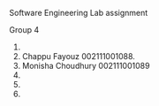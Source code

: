 Software Engineering Lab assignment

Group 4

1. 
2. Chappu Fayouz 002111001088.
3. Monisha Choudhury 002111001089
4. 
5.
6.
